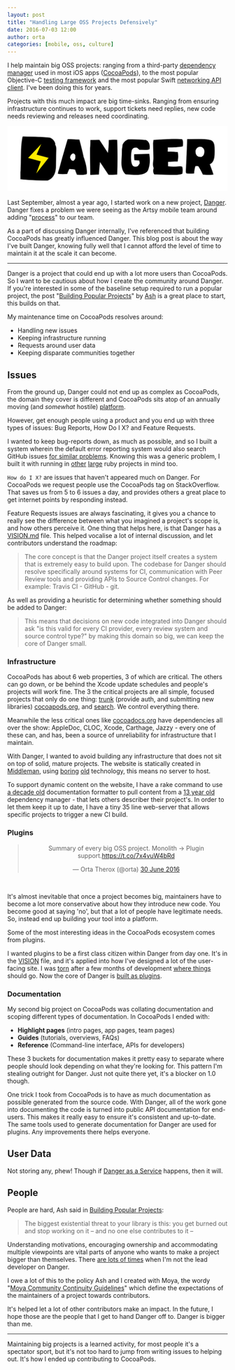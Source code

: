 ```yaml
---
layout: post
title: "Handling Large OSS Projects Defensively"
date: 2016-07-03 12:00
author: orta
categories: [mobile, oss, culture]
---
```


I help maintain big OSS projects: ranging from a third-party [dependency manager][cocoapods] used in most iOS apps ([CocoaPods][cocoapods_org]), to the most popular Objective-C [testing framework][specta] and the most popular Swift [networking API client][moya]. I've been doing this for years.

Projects with this much impact are big time-sinks. Ranging from ensuring infrastructure continues to work, support tickets need replies, new code needs reviewing and releases need coordinating.

![](/images/2016-07-03-big-oss/danger_logo_black@2x.png)

Last September, almost a year ago, I started work on a new project, [Danger][danger_gh]. Danger fixes a problem we were seeing as the Artsy mobile team around adding "[process][process]" to our team.

As a part of discussing Danger internally, I've referenced that building CocoaPods has greatly influenced Danger. This blog post is about the way I've built Danger, knowing fully well that I cannot afford the level of time to maintain it at the scale it can become.

<!-- more -->

---

Danger is a project that could end up with a lot more users than CocoaPods. So I want to be cautious about how I create the community around Danger. If you're interested in some of the baseline setup required to run a popular project, the post "[Building Popular Projects][building_pop_projects]" by [Ash][ash] is a great place to start, this builds on that.

My maintenance time on CocoaPods resolves around:

* Handling new issues
* Keeping infrastructure running
* Requests around user data
* Keeping disparate communities together

## Issues

From the ground up, Danger could not end up as complex as CocoaPods, the domain they cover is different and CocoaPods sits atop of an annually moving (and _somewhat_ hostile) [platform][dev_news].

However, get enough people using a product and you end up with three types of issues: Bug Reports, How Do I X? and Feature Requests.

I wanted to keep bug-reports down, as much as possible, and so I built a system wherein the default error reporting system would also search GitHub issues [for similar problems][gh_inspector]. Knowing this was a generic problem, I built it with running in [other][fastlane_gh] [large][cocoapods_gh] ruby projects in mind too.

`How do I X?` are issues that haven't appeared much on Danger. For CocoaPods we request people use the CocoaPods tag on StackOverflow. That saves us from 5 to 6 issues a day, and provides others a great place to get internet points by responding instead.

Feature Requests issues are always fascinating, it gives you a chance to really see the difference between what you imagined a project's scope is, and how others perceive it. One thing that helps here, is that Danger has a [VISION.md][vision] file. This helped vocalise a lot of internal discussion, and let contributors understand the roadmap:

> The core concept is that the Danger project itself creates a system that is extremely easy to build upon. The codebase for Danger should resolve specifically around systems for CI, communication with Peer Review tools and providing APIs to Source Control changes. For example: Travis CI - GitHub - git.

As well as providing a heuristic for determining whether something should be added to Danger:

> This means that decisions on new code integrated into Danger should ask "is this valid for every CI provider, every review system and source control type?" by making this domain so big, we can keep the core of Danger small.

### Infrastructure

CocoaPods has about 6 web properties, 3 of which are critical. The others can go down, or be behind the Xcode update schedules and people's projects will work fine. The 3 the critical projects are all simple, focused projects that only do one thing: [trunk][trunk] (provide auth, and submitting new libraries) [cocoapods.org][cocoapods_org], and [search][search]. We control everything there.

Meanwhile the less critical ones like [cocoadocs.org][cocoadocs_org] have dependencies all over the show: AppleDoc, CLOC, Xcode, Carthage, Jazzy - every one of these can, and has, been a source of unreliability for infrastructure that I maintain.

With Danger, I wanted to avoid building any infrastructure that does not sit on top of solid, mature projects. The website is statically created in [Middleman][middleman], using [boring][slim] [old][sass] technology, this means no server to host.

To support dynamic content on the website, I have a rake command to use [a decade old][yard] documentation formatter to pull content from a [13 year old][rubygems] dependency manager - that lets others describer their project's. In order to let them keep it up to date, I have a tiny 35 line web-server that allows specific projects to trigger a new CI build.

### Plugins

<center>
<blockquote class="twitter-tweet" data-lang="en-gb"><p lang="en" dir="ltr">Summary of every big OSS project. Monolith -&gt; Plugin support.<a href="https://t.co/7x4vuW4bRd">https://t.co/7x4vuW4bRd</a></p>&mdash; Orta Therox (@orta) <a href="https://twitter.com/orta/status/748561323164864512">30 June 2016</a></blockquote> <script async src="//platform.twitter.com/widgets.js" charset="utf-8"></script>
</center><br/>

It's almost inevitable that once a project becomes big, maintainers have to become a lot more conservative about how they introduce new code. You become good at saying 'no', but that a lot of people have legitimate needs. So, instead end up building your tool into a platform.

Some of the most interesting ideas in the CocoaPods ecosystem comes from plugins.

I wanted plugins to be a first class citizen within Danger from day one. It's in the [VISION][vision] file, and it's applied into how I've designed a lot of the user-facing site. I was [torn][plugins_1] after a few months of development [where things][plugins_2] should go. Now the core of Danger is [built as plugins][plugins_3].

### Documentation

My second big project on CocoaPods was collating documentation and scoping different types of documentation. In CocoaPods I ended with:

* **Highlight pages** (intro pages, app pages, team pages)
* **Guides** (tutorials, overviews, FAQs)
* **Reference** (Command-line interface, APIs for developers)

These 3 buckets for documentation makes it pretty easy to separate where people should look depending on what they're looking for. This pattern I'm stealing outright for Danger. Just not quite there yet, it's a blocker on 1.0 though.

One trick I took from CocoaPods is to have as much documentation as possible generated from the source code. With Danger, all of the work gone into documenting the code is turned into public API documentation for end-users. This makes it really easy to ensure it's consistent and up-to-date. The same tools used to generate documentation for Danger are used for plugins. Any improvements there helps everyone.

## User Data

Not storing any, phew! Though if [Danger as a Service][daas] happens, then it will.

## People

People are hard, Ash said in [Building Popular Projects][building_pop_projects]:

> The biggest existential threat to your library is this: you get burned out and stop working on it – and no one else contributes to it –

Understanding motivations, encouraging ownership and accommodating multiple viewpoints are vital parts of anyone who wants to make a project bigger than themselves. There [are lots of times][danger_contributions] when I'm not the lead developer on Danger.

I owe a lot of this to the policy Ash and I created with Moya, the wordy "[Moya Community Continuity Guidelines][moya_guidelines]" which define the expectations of the maintainers of a project towards contributors.

It's helped let a lot of other contributors make an impact. In the future, I hope those are the people that I get to hand Danger off to. Danger is bigger than me.

---

Maintaining big projects is a learned activity, for most people it's a spectator sport, but it's not too hard to jump from writing issues to helping out. It's how I ended up contributing to CocoaPods.


[cocoapods]: https://cocoapods.org
[specta]: http://cocoapods.org/pods/Specta
[moya]: http://cocoapods.org/pods/Moya
[danger_gh]: https://github.com/danger/danger/
[process]: https://github.com/artsy/mobile/issues/31
[dev_news]: https://developer.apple.com/news/
[gh_inspector]: https://github.com/orta/gh_inspector
[fastlane_gh]: https://github.com/fastlane/fastlane/releases/tag/1.96.0
[cocoapods_gh]: https://github.com/CocoaPods/CocoaPods/pull/5421
[vision]: https://github.com/danger/danger/blob/master/VISION.md
[trunk]: https://github.com/CocoaPods/trunk.cocoapods.org
[cocoapods_org]: https://github.com/CocoaPods/cocoapods.org
[search]: https://github.com/CocoaPods/search.cocoapods.org
[cocoadocs_org]: https://github.com/CocoaPods/cocoadocs.org
[middleman]: https://middlemanapp.com
[slim]: https://rubygems.org/gems/slim
[sass]: https://rubygems.org/gems/sass
[yard]: https://rubygems.org/gems/yard/versions
[webhooks]: https://github.com/danger/danger.systems/blob/master/webhooks/server.rb
[rubygems]: https://en.wikipedia.org/wiki/RubyGems
[plugins_1]: https://github.com/danger/danger/issues/74
[plugins_2]: https://github.com/danger/danger/pull/156#issuecomment-205907128
[plugins_3]: https://github.com/danger/danger/pull/227
[daas]: https://github.com/danger/danger/issues/42
[building_pop_projects]: https://ashfurrow.com/blog/building-popular-projects/
[danger_contributions]: https://github.com/danger/danger/graphs/contributors
[moya_guidelines]: https://github.com/Moya/contributors
[ash]: /author/ash
